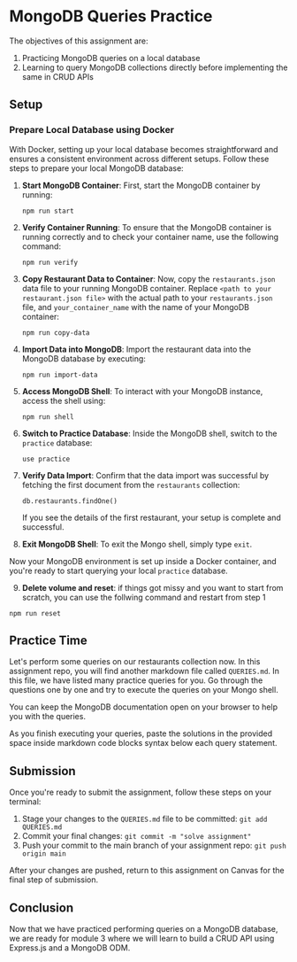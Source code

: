 # MongoDB Queries Practice

The objectives of this assignment are:

1. Practicing MongoDB queries on a local database
2. Learning to query MongoDB collections directly before implementing the same in CRUD APIs

## Setup

### Prepare Local Database using Docker

With Docker, setting up your local database becomes straightforward and ensures a consistent environment across different setups. Follow these steps to prepare your local MongoDB database:

1. **Start MongoDB Container**: First, start the MongoDB container by running:

   ```
   npm run start
   ```

2. **Verify Container Running**: To ensure that the MongoDB container is running correctly and to check your container name, use the following command:

   ```
   npm run verify
   ```

3. **Copy Restaurant Data to Container**: Now, copy the `restaurants.json` data file to your running MongoDB container. Replace `<path to your restaurant.json file>` with the actual path to your `restaurants.json` file, and `your_container_name` with the name of your MongoDB container:

   ```
   npm run copy-data
   ```

4. **Import Data into MongoDB**: Import the restaurant data into the MongoDB database by executing:

   ```
   npm run import-data
   ```

5. **Access MongoDB Shell**: To interact with your MongoDB instance, access the shell using:

   ```
   npm run shell
   ```

6. **Switch to Practice Database**: Inside the MongoDB shell, switch to the `practice` database:

   ```
   use practice
   ```

7. **Verify Data Import**: Confirm that the data import was successful by fetching the first document from the `restaurants` collection:

   ```
   db.restaurants.findOne()
   ```

   If you see the details of the first restaurant, your setup is complete and successful.

8. **Exit MongoDB Shell**: To exit the Mongo shell, simply type `exit`.

Now your MongoDB environment is set up inside a Docker container, and you're ready to start querying your local `practice` database.

9. **Delete volume and reset**: if things got missy and you want to start from scratch, you can use the follwing command and restart from step 1

`npm run reset`

## Practice Time

Let's perform some queries on our restaurants collection now. In this assignment repo, you will find another markdown file called `QUERIES.md`. In this file, we have listed many practice queries for you. Go through the questions one by one and try to execute the queries on your Mongo shell.

You can keep the MongoDB documentation open on your browser to help you with the queries.

As you finish executing your queries, paste the solutions in the provided space inside markdown code blocks syntax below each query statement.

## Submission

Once you're ready to submit the assignment, follow these steps on your terminal:

1. Stage your changes to the `QUERIES.md` file to be committed: `git add QUERIES.md`
2. Commit your final changes: `git commit -m "solve assignment"`
3. Push your commit to the main branch of your assignment repo: `git push origin main`

After your changes are pushed, return to this assignment on Canvas for the final step of submission.

## Conclusion

Now that we have practiced performing queries on a MongoDB database, we are ready for module 3 where we will learn to build a CRUD API using Express.js and a MongoDB ODM.
